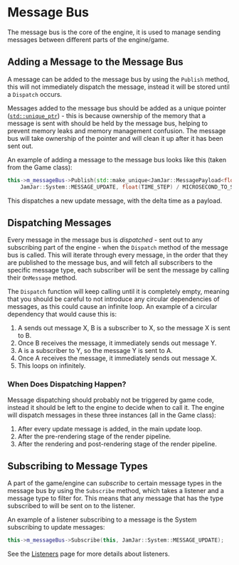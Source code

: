 # Message Bus

The message bus is the core of the engine, it is used to manage sending messages between different parts of the
engine/game.

## Adding a Message to the Message Bus

A message can be added to the message bus by using the `Publish` method, this will not immediately dispatch the message,
instead it will be stored until a `Dispatch` occurs.

Messages added to the message bus should be added as a unique pointer
([`std::unique_ptr`](http://www.cplusplus.com/reference/memory/unique_ptr/)) - this is because ownership of the memory
that a message is sent with should be held by the message bus, helping to prevent memory leaks and memory management
confusion. The message bus will take ownership of the pointer and will clean it up after it has been sent out.

An example of adding a message to the message bus looks like this (taken from the Game class):

```c++
this->m_messageBus->Publish(std::make_unique<JamJar::MessagePayload<float>>(
    JamJar::System::MESSAGE_UPDATE, float(TIME_STEP) / MICROSECOND_TO_SECOND_CONVERSION));
```

This dispatches a new update message, with the delta time as a payload.

## Dispatching Messages

Every message in the message bus is *dispatched* - sent out to any subscribing part of the engine - when the `Dispatch`
method of the message bus is called. This will iterate through every message, in the order that they are published
to the message bus, and will fetch all subscribers to the specific message type, each subscriber will be sent the
message by calling their `OnMessage` method.

The `Dispatch` function will keep calling until it is completely empty, meaning that you should be careful to not
introduce any circular dependencies of messages, as this could cause an infinite loop. An example of a circular
dependency that would cause this is:

1. A sends out message X, B is a subscriber to X, so the message X is sent to B.
2. Once B receives the message, it immediately sends out message Y.
3. A is a subscriber to Y, so the message Y is sent to A.
4. Once A receives the message, it immediately sends out message X.
5. This loops on infinitely.

### When Does Dispatching Happen?

Message dispatching should probably not be triggered by game code, instead it should be left to the engine to decide
when to call it. The engine will dispatch messages in these three instances (all in the Game class):

1. After every update message is added, in the main update loop.
2. After the pre-rendering stage of the render pipeline.
3. After the rendering and post-rendering stage of the render pipeline.

## Subscribing to Message Types

A part of the game/engine can *subscribe* to certain message types in the message bus by using the `Subscribe` method,
which takes a listener and a message type to filter for. This means that any message that has the type subscribed
to will be sent on to the listener.

An example of a listener subscribing to a message is the System subscribing to update messages:

```c++
this->m_messageBus->Subscribe(this, JamJar::System::MESSAGE_UPDATE);
```

See the [Listeners] page for more details about listeners.

[Listeners]:./listeners.md
